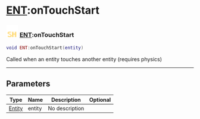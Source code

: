 # [ENT](../ent/README.md):onTouchStart

### <img src="../../.gitbook/assets/shared.png" width="32" height="32" /> [ENT](../ent/README.md):onTouchStart

```lua
void ENT:onTouchStart(entity)
```

Called when an entity touches another entity (requires physics)<br>

-----------------
## Parameters

| Type   | Name | Description | Optional |
| ------ | ---- | ----------- | -------: |
| [Entity](../entity/README.md) | entity | No description |  |
